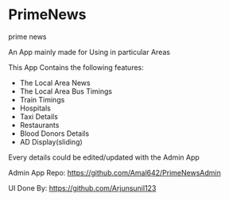 # PrimeNews
prime news

An App mainly made for Using in particular Areas

This App Contains the following features:

* The Local Area News 
* The Local Area Bus Timings
* Train Timings
* Hospitals
* Taxi Details
* Restaurants
* Blood Donors Details
* AD Display(sliding)


Every details could be edited/updated with the Admin App

Admin App Repo: https://github.com/Amal642/PrimeNewsAdmin

UI Done By: https://github.com/Arjunsunil123


